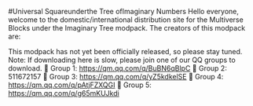 #Universal Squareunderthe Tree ofImaginary Numbers
Hello everyone, welcome to the domestic/international distribution site for the Multiverse Blocks under the Imaginary Tree modpack.
The creators of this modpack are:

This modpack has not yet been officially released, so please stay tuned.
Note: If downloading here is slow, please join one of our QQ groups to download. 
🐧 Group 1: https://qm.qq.com/q/BuBN6qBlpC 
🐧 Group 2: 511672157 
🐧 Group 3: https://qm.qq.com/q/yZ5kdkelSE 
🐧 Group 4: https://qm.qq.com/q/pAtjFZXQGI
🐧 Group 5:
https://qm.qq.com/q/g65mKUJkdi
